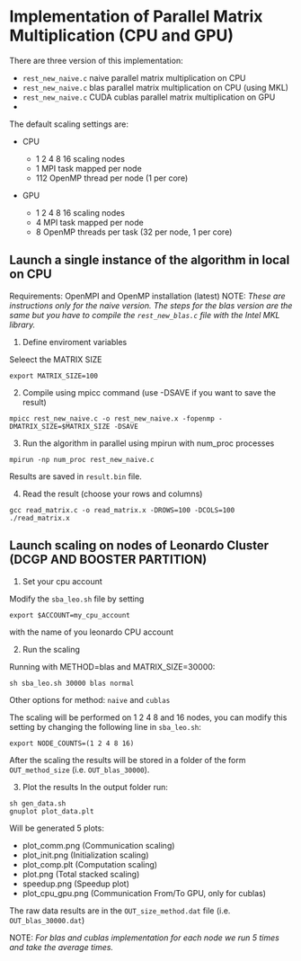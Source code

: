 # Implementation of Parallel Matrix Multiplication (CPU and GPU)

There are three version of this implementation:
- `rest_new_naive.c` naive parallel matrix multiplication on CPU
- `rest_new_naive.c` blas parallel matrix multiplication on CPU (using MKL)
- `rest_new_naive.c` CUDA cublas parallel matrix multiplication on GPU
- 
The default scaling settings are:
- CPU  
  - 1 2 4 8 16 scaling nodes
  - 1 MPI task mapped per node
  - 112 OpenMP thread per node (1 per core)

- GPU 
  - 1 2 4 8 16 scaling nodes
  - 4 MPI task mapped per node
  - 8 OpenMP threads per task (32 per node, 1 per core)
 
    
## Launch a single instance of the algorithm in local on CPU

Requirements: OpenMPI and OpenMP installation (latest)
NOTE: *These are instructions only for the naive version. 
The steps for the blas version are the same but you have to compile the `rest_new_blas.c` file with the Intel MKL library.*

1) Define enviroment variables

Seleect the MATRIX SIZE 
```
export MATRIX_SIZE=100
```



2) Compile using mpicc command (use -DSAVE if you want to save the result)
```
mpicc rest_new_naive.c -o rest_new_naive.x -fopenmp -DMATRIX_SIZE=$MATRIX_SIZE -DSAVE

```
3) Run the algorithm in parallel using mpirun with num_proc processes
```
mpirun -np num_proc rest_new_naive.c
```
Results are saved in `result.bin` file.

4) Read the result (choose your rows and columns)
```
gcc read_matrix.c -o read_matrix.x -DROWS=100 -DCOLS=100
./read_matrix.x
```


## Launch scaling on nodes of Leonardo Cluster (DCGP AND BOOSTER PARTITION)

1) Set your cpu account

Modify the `sba_leo.sh` file by setting 
```
export $ACCOUNT=my_cpu_account
```
with the name of you leonardo CPU account

2) Run the scaling

Running with METHOD=blas and MATRIX_SIZE=30000:
```
sh sba_leo.sh 30000 blas normal
```

Other options for method: `naive` and `cublas`

The scaling will be performed on 1 2 4 8 and 16 nodes, you can modify this setting by changing the following line in `sba_leo.sh`:
```
export NODE_COUNTS=(1 2 4 8 16)
```

After the scaling the results will be stored in a folder of the form `OUT_method_size` (i.e. `OUT_blas_30000`).

3) Plot the results
In the output folder run:
  ```
  sh gen_data.sh
  gnuplot plot_data.plt
  ```
Will be generated 5 plots:
- plot_comm.png (Communication scaling)
- plot_init.png (Initialization scaling)
- plot_comp.plt (Computation scaling)
- plot.png (Total stacked scaling)
- speedup.png (Speedup plot)
- plot_cpu_gpu.png (Communication From/To GPU, only for cublas)

The raw data results are in the `OUT_size_method.dat` file (i.e. `OUT_blas_30000.dat`)

NOTE: *For blas and cublas implementation for each node we run 5 times and take the average times.*



